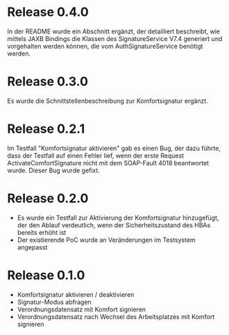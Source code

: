 # Release 0.4.0
In der README wurde ein Abschnitt ergänzt, der detailliert beschreibt, wie mittels JAXB Bindings die Klassen des SignatureService V7.4 generiert und vorgehalten werden können, die vom AuthSignatureService benötigt werden.

# Release 0.3.0
Es wurde die Schnittstellenbeschreibung zur Komfortsignatur ergänzt.

# Release 0.2.1
Im Testfall "Komfortsignatur aktivieren" gab es einen Bug, der dazu führte, dass der Testfall auf einen Fehler lief, wenn der erste Request ActivateComfortSignature nicht mit dem SOAP-Fault 4018 beantwortet wurde. Dieser Bug wurde gefixt.

# Release 0.2.0
* Es wurde ein Testfall zur Aktivierung der Komfortsignatur hinzugefügt, der den Ablauf verdeutlich, wenn der Sicherheitszustand des HBAs bereits erhöht ist
* Der existierende PoC wurde an Veränderungen im Testsystem angepasst

# Release 0.1.0
* Komfortsignatur aktivieren / deaktivieren
* Signatur-Modus abfragen
* Verordnungsdatensatz mit Komfort signieren
* Verordnungsdatensatz nach Wechsel des Arbeitsplatzes mit Komfort signieren

